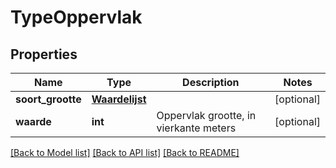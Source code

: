 # TypeOppervlak

## Properties
Name | Type | Description | Notes
------------ | ------------- | ------------- | -------------
**soort_grootte** | [**Waardelijst**](Waardelijst.md) |  | [optional] 
**waarde** | **int** | Oppervlak grootte, in vierkante meters | [optional] 

[[Back to Model list]](../README.md#documentation-for-models) [[Back to API list]](../README.md#documentation-for-api-endpoints) [[Back to README]](../README.md)

